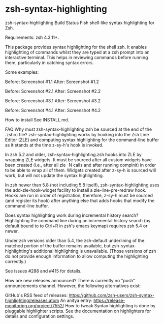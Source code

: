 # zsh-syntax-highlighting

zsh-syntax-highlighting Build Status
Fish shell-like syntax highlighting for Zsh.

Requirements: zsh 4.3.11+.

This package provides syntax highlighting for the shell zsh. It enables highlighting of commands whilst they are typed at a zsh prompt into an interactive terminal. This helps in reviewing commands before running them, particularly in catching syntax errors.

Some examples:

Before: Screenshot #1.1
After:  Screenshot #1.2

Before: Screenshot #2.1
After:  Screenshot #2.2

Before: Screenshot #3.1
After:  Screenshot #3.2

Before: Screenshot #4.1
After:  Screenshot #4.2

How to install
See INSTALL.md.

FAQ
Why must zsh-syntax-highlighting.zsh be sourced at the end of the .zshrc file?
zsh-syntax-highlighting works by hooking into the Zsh Line Editor (ZLE) and computing syntax highlighting for the command-line buffer as it stands at the time z-sy-h's hook is invoked.

In zsh 5.2 and older, zsh-syntax-highlighting.zsh hooks into ZLE by wrapping ZLE widgets. It must be sourced after all custom widgets have been created (i.e., after all zle -N calls and after running compinit) in order to be able to wrap all of them. Widgets created after z-sy-h is sourced will work, but will not update the syntax highlighting.

In zsh newer than 5.8 (not including 5.8 itself), zsh-syntax-highlighting uses the add-zle-hook-widget facility to install a zle-line-pre-redraw hook. Hooks are run in order of registration, therefore, z-sy-h must be sourced (and register its hook) after anything else that adds hooks that modify the command-line buffer.

Does syntax highlighting work during incremental history search?
Highlighting the command line during an incremental history search (by default bound to to Ctrl+R in zsh's emacs keymap) requires zsh 5.4 or newer.

Under zsh versions older than 5.4, the zsh-default underlining of the matched portion of the buffer remains available, but zsh-syntax-highlighting's additional highlighting is unavailable. (Those versions of zsh do not provide enough information to allow computing the highlighting correctly.)

See issues #288 and #415 for details.

How are new releases announced?
There is currently no "push" announcements channel. However, the following alternatives exist:

GitHub's RSS feed of releases: https://github.com/zsh-users/zsh-syntax-highlighting/releases.atom
An anitya entry: https://release-monitoring.org/project/7552/
How to tweak
Syntax highlighting is done by pluggable highlighter scripts. See the documentation on highlighters for details and configuration settings.
